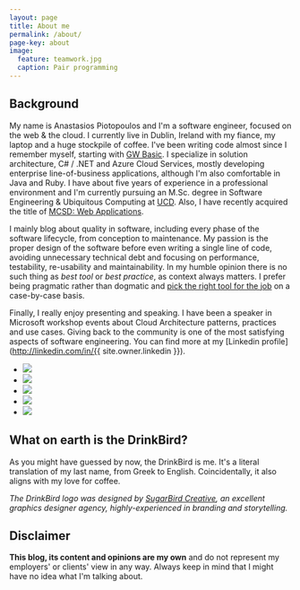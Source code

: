 ```yaml
---
layout: page
title: About me
permalink: /about/
page-key: about
image:
  feature: teamwork.jpg
  caption: Pair programming
---
```


## Background

My name is Anastasios Piotopoulos and I'm a software engineer, focused on the web & the cloud. I currently live in Dublin, Ireland with my fiance, my laptop and a huge stockpile of coffee. I've been writing code almost since I remember myself, starting with [GW Basic](https://en.wikipedia.org/wiki/GW-BASIC). I specialize in solution architecture, C# / .NET and Azure Cloud Services, mostly developing enterprise line-of-business applications, although I'm also comfortable in Java and Ruby. I have about five years of experience in a professional environment and I'm currently pursuing an M.Sc. degree in Software Engineering & Ubiquitous Computing at [UCD](http://www.ucd.ie/). Also, I have recently acquired the title of [MCSD: Web Applications](https://www.microsoft.com/learning/en-au/mcsd-web-apps-certification.aspx). 

I mainly blog about quality in software, including every phase of the software lifecycle, from conception to maintenance. My passion is the proper design of the software before even writing a single line of code, avoiding unnecessary technical debt and focusing on performance, testability, re-usability and maintainability. In my humble opinion there is no such thing as *best tool* or *best practice*, as context always matters. I prefer being pragmatic rather than dogmatic and [pick the right tool for the job](http://c2.com/cgi/wiki?PickTheRightToolForTheJob) on a case-by-case basis.

Finally, I really enjoy presenting and speaking. I have been a speaker in Microsoft workshop events about Cloud Architecture patterns, practices and use cases. Giving back to the community is one of the most satisfying aspects of software engineering. You can find more at my [Linkedin profile](http://linkedin.com/in/{{ site.owner.linkedin }}).

<ul class="list-inline gallery">
	<li>
		<a href="{{ site.baseurl }}/images/1911702_10203144371437762_1399533886_n.jpg" class="image-popup mfp-with-zoom" title="Presenting at GWAB Athens 2014">
			<img src="{{ site.baseurl }}/images/1911702_10203144371437762_1399533886_n-150x150.jpg" />
		</a>
	</li>
	<li>
		<a href="{{ site.baseurl }}/images/DSCN6650.jpg" class="image-popup mfp-with-zoom" title="Presenting at GWAB Athens 2014">
			<img src="{{ site.baseurl }}/images/DSCN6650-150x150.jpg" />
		</a>
	</li>
	<li>
		<a href="{{ site.baseurl }}/images/20140612_195041.jpg" class="image-popup mfp-with-zoom" title="Presenting at Patterns and Practices for the Cloud Event, Athens 2014">
			<img src="{{ site.baseurl }}/images/20140612_195041-150x150.jpg" />
		</a>
	</li>
	<li>
		<a href="{{ site.baseurl }}/images/10461621_10204160249869197_1374694601253781239_n.jpg" class="image-popup mfp-with-zoom" title="Presenting at Patterns and Practices for the Cloud Event, Athens 2014">
			<img src="{{ site.baseurl }}/images/10461621_10204160249869197_1374694601253781239_n_150x150.png" />
		</a>
	</li>
	<li>
		<a href="{{ site.baseurl }}/images/10359500_10205500520815133_6051871685517638110_n.jpg" class="image-popup mfp-with-zoom" title="Presenting The Lean Startup book review, Dublin 2015">
			<img src="{{ site.baseurl }}/images/10359500_10205500520815133_6051871685517638110_n_150x150.png" />
		</a>
	</li>
</ul>

## What on earth is the DrinkBird?

As you might have guessed by now, the DrinkBird is me. It's a literal translation of my last name, from Greek to English. Coincidentally, it also aligns with my love for coffee.

*The DrinkBird logo was designed by [SugarBird Creative](http://sugarbird.gr/), an excellent graphics designer agency, highly-experienced in branding and storytelling.*

## Disclaimer

**This blog, its content and opinions are my own** and do not represent my employers' or clients' view in any way. Always keep in mind that I might have no idea what I'm talking about.